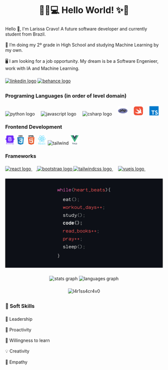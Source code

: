 <h1 align="center">👩🏻💻 Hello World! ✨💯</h1>

###

<p align="left">Hello 👋, I'm Larissa Cravo! A future software developer and currently student from Brazil.<br><br>📕 I’m doing my 2º grade in High School and studying Machine Learning by my own.<br><br>🖥️  I am looking for a job opportunity. My dream is be a Software Engenieer, work with IA and Machine Learning.</p>

###

<div align="left">
<!--   <a href></a><img src="https://img.shields.io/static/v1?message=Gmail&logo=gmail&label=&color=FF5757&logoColor=white&labelColor=&style=for-the-badge" height="35" alt="gmail logo"  />  -->
  <a href="https://www.linkedin.com/in/larissa-cravo-154b66306/" target="_blank"><img src="https://img.shields.io/static/v1?message=LinkedIn&logo=linkedin&label=&color=0077B5&logoColor=white&labelColor=&style=for-the-badge" height="35" alt="linkedin logo"></a>
    <a href="https://www.behance.net/larissacravo1" target="_blank"">  <img src="https://img.shields.io/static/v1?message=Behance&logo=behance&label=&color=1769ff&logoColor=white&labelColor=&style=for-the-badge" height="35" alt="behance logo" /></a>
<!--     <a href="https://dribbble.com/L4r1ss4_Cr4v0" target="_blank"">   <img src="https://img.shields.io/static/v1?message=Dribbble&logo=dribbble&label=&color=EA4C89&logoColor=white&labelColor=&style=for-the-badge" height="35" alt="dribbble logo"  /></a> -->


</div>

###

<h2 align="left"></h2>

###

<h3 align="left">Programing Languages (in order of level domain)</h3>

###

<div align="left">
  <img src="https://cdn.jsdelivr.net/gh/devicons/devicon/icons/python/python-original.svg" height="30" alt="python logo"  />
  <img width="12" />
  <img src="https://cdn.jsdelivr.net/gh/devicons/devicon/icons/javascript/javascript-original.svg" height="30" alt="javascript logo"  />
  <img width="12" />
  <img src="https://cdn.jsdelivr.net/gh/devicons/devicon/icons/csharp/csharp-original.svg" height="30" alt="csharp logo"  />
  <img width="12" />
  <img src="https://raw.githubusercontent.com/devicons/devicon/master/icons/php/php-original.svg" height="30" alt="php logo"/>
  <img width="12" />
  <img src="https://raw.githubusercontent.com/devicons/devicon/master/icons/swift/swift-original.svg" height="30" alt="swift logo" /> 
  <img width="12" />
  <img src="https://raw.githubusercontent.com/devicons/devicon/master/icons/typescript/typescript-original.svg" height="30" alt="typescript logo"/>

###

<h3 align="left">Frontend Development</h3>

   <img src="https://raw.githubusercontent.com/devicons/devicon/master/icons/bootstrap/bootstrap-plain-wordmark.svg" height="30" alt="bootstrap"/>
   <img src="https://raw.githubusercontent.com/devicons/devicon/master/icons/css3/css3-original-wordmark.svg" height="30" alt="css3"/>
   <img src="https://raw.githubusercontent.com/devicons/devicon/master/icons/html5/html5-original-wordmark.svg" height="30" alt="html5"/>
   <img src="https://raw.githubusercontent.com/devicons/devicon/master/icons/react/react-original-wordmark.svg" height="30" alt="react"/>
   <img src="https://www.vectorlogo.zone/logos/tailwindcss/tailwindcss-icon.svg" height="30" alt="tailwind"/>
   <img src="https://raw.githubusercontent.com/devicons/devicon/master/icons/vuejs/vuejs-original-wordmark.svg" height="30" alt="vuejs"/> 

<h3 align="left">Frameworks</h3>

###

<div align="left">
  <a href="https://react.dev/"><img src="https://cdn.jsdelivr.net/gh/devicons/devicon/icons/react/react-original.svg" height="30" alt="react logo"  />
  <img width="12" /> </a>
  <a href="https://getbootstrap.com/"><img src="https://cdn.jsdelivr.net/gh/devicons/devicon/icons/bootstrap/bootstrap-original.svg" height="30" alt="bootstrap logo"  /> </a>
  <a href="https://tailwindcss.com/"><img src="https://cdn.jsdelivr.net/gh/devicons/devicon/icons/tailwindcss/tailwindcss-original-wordmark.svg" height="30" alt="tailwindcss logo"  />
  <img width="12" /></a>
  <a href="https://vuejs.org/"><img src="https://cdn.jsdelivr.net/gh/devicons/devicon/icons/vuejs/vuejs-original.svg" height="30" alt="vuejs logo"  />
  <img width="12" /></a>
</div>

###

<div align="center">
  <img src="Img_Github.jpg"/>
</div>

###

<div align="center">
  <img src="https://github-readme-stats.vercel.app/api?username=L4r1ss4Cr4v0&hide_title=false&hide_rank=false&show_icons=true&include_all_commits=true&count_private=true&disable_animations=false&theme=dracula&locale=en&hide_border=false" height="150" alt="stats graph"  />
  
  <img src="https://github-readme-stats.vercel.app/api/top-langs?username=L4r1ss4Cr4v0&locale=en&hide_title=false&layout=compact&card_width=320&langs_count=5&theme=dracula&hide_border=false" height="150" alt="languages graph"  />

###

  <img src="https://github-profile-trophy.vercel.app/?username=l4r1ss4cr4v0" alt="l4r1ss4cr4v0">
</div>

###

<h2 align="left"></h2>

###

<h3 align="left">🧠 Soft Skills</h3>

###

<p align="left">🤝 Leadership <br><br>🎯 Proactivity<br><br>💪 Willingness to learn<br><br>💡 Creativity<br><br>💖 Empathy</p>

###

<br clear="both">


